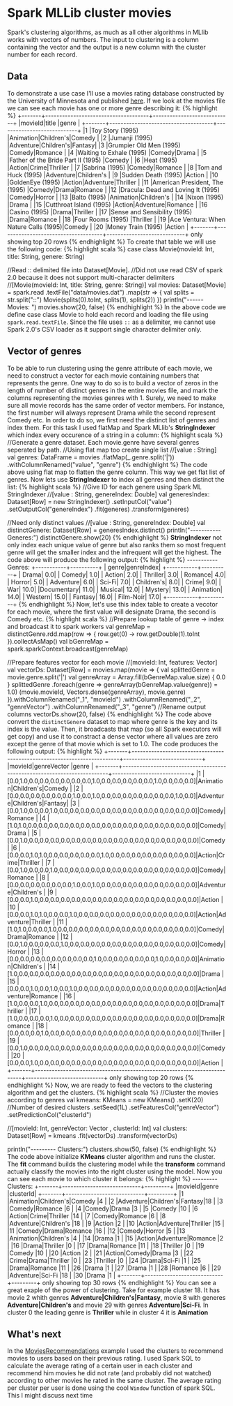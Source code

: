 # Spark MLLib cluster movies
Spark's clustering algorithms, as much as all other algorithms in MLlib works with vectors of numbers. The input to clustering is a column containing the vector and the output is a new column with the cluster number for each record.
## Data
To demonstrate a use case I'll use a movies rating database constructed by the University of Minnesota and published [here](http://files.grouplens.org/datasets/movielens/). If we look at the movies file we can see each movie has one or more genre describing it:
{% highlight %}
+-------+-------------------------------------+----------------------------+
|movieId|title                                |genre                       |
+-------+-------------------------------------+----------------------------+
|1      |Toy Story (1995)                     |Animation|Children's|Comedy |
|2      |Jumanji (1995)                       |Adventure|Children's|Fantasy|
|3      |Grumpier Old Men (1995)              |Comedy|Romance              |
|4      |Waiting to Exhale (1995)             |Comedy|Drama                |
|5      |Father of the Bride Part II (1995)   |Comedy                      |
|6      |Heat (1995)                          |Action|Crime|Thriller       |
|7      |Sabrina (1995)                       |Comedy|Romance              |
|8      |Tom and Huck (1995)                  |Adventure|Children's        |
|9      |Sudden Death (1995)                  |Action                      |
|10     |GoldenEye (1995)                     |Action|Adventure|Thriller   |
|11     |American President, The (1995)       |Comedy|Drama|Romance        |
|12     |Dracula: Dead and Loving It (1995)   |Comedy|Horror               |
|13     |Balto (1995)                         |Animation|Children's        |
|14     |Nixon (1995)                         |Drama                       |
|15     |Cutthroat Island (1995)              |Action|Adventure|Romance    |
|16     |Casino (1995)                        |Drama|Thriller              |
|17     |Sense and Sensibility (1995)         |Drama|Romance               |
|18     |Four Rooms (1995)                    |Thriller                    |
|19     |Ace Ventura: When Nature Calls (1995)|Comedy                      |
|20     |Money Train (1995)                   |Action                      |
+-------+-------------------------------------+----------------------------+
only showing top 20 rows
{% endhighlight %}
To create that table we will use the following code:
{% highlight scala %}
  case class Movie(movieId: Int, title: String, genere: String)
  
  //Read :: delimited file into Dataset[Movie].
  //Did not use read CSV of spark 2.0 because it does not support multi-character delimiters
  //[Movie(movieId: Int, title: String, genre: String)]
  val movies: Dataset[Movie] = spark.read
    .textFile("data/movies.dat")
    .map(str => {
      val splits = str.split("::")
      Movie(splits(0).toInt, splits(1), splits(2))
    })
  println("------ Movies: ")
  movies.show(20, false)
{% endhighlight %}
In the above code we define case class Movie to hold each record and loading the file using ```spark.read.textFile```. Since the file uses ```::``` as a delimiter, we cannot use Spark 2.0's CSV loader as it support single character delimiter only.

## Vector of genres
To be able to run clustering using the genre attribute of each movie, we need to construct a vector for each movie containing numbers that represents the genre. One way to do so is to build a vector of zeros in the length of number of distinct genres in the entire movies file, and mark the columns representing the movies genres with 1. Surely, we need to make sure all movie records has the same order of vector members. For instance, the first number will always represent Drama while the second represent Comedy etc.
In order to do so, we first need the distinct list of genres and index them. For this task I used flatMap and Spark MLlib's **StringIndexer** which index every occurence of a string in a column:
{% highlight scala %}
  //Generate a genre dataset. Each movie.genre have several genres seperated by path.
  //Using flat map too create single list
  //[value : String]
  val genres: DataFrame = movies
    .flatMap(_.genre.split('|'))
    .withColumnRenamed("value", "genre")
{% endhighlight %}
The code above using flat map to flatten the genre column. This way we get flat list of genres. Now lets use **StringIndexer** to index all genres and then distinct the list:
{% highlight scala %}
  //Give ID for each genere using Spark ML StringIndexer
  //[value : String, genereIndex: Double]
  val generesIndex: Dataset[Row] = new StringIndexer()
    .setInputCol("value")
    .setOutputCol("genereIndex")
    .fit(generes)
    .transform(generes)

  //Need only distinct values
  //[value : String, genereIndex: Double]
  val distinctGenere: Dataset[Row] = generesIndex.distinct()
  println("----------- Generes:")
  distinctGenere.show(20)
{% endhighlight %}
**StringIndexer** not only index each unique value of genre but also ranks them so most frequent genre will get the smaller index and the infrequent will get the highest. The code above will produce the following output:
{% highlight %}
----------- Genres:
+-----------+----------+
|      genre|genreIndex|
+-----------+----------+
|      Drama|       0.0|
|     Comedy|       1.0|
|     Action|       2.0|
|   Thriller|       3.0|
|    Romance|       4.0|
|     Horror|       5.0|
|  Adventure|       6.0|
|     Sci-Fi|       7.0|
| Children's|       8.0|
|      Crime|       9.0|
|        War|      10.0|
|Documentary|      11.0|
|    Musical|      12.0|
|    Mystery|      13.0|
|  Animation|      14.0|
|    Western|      15.0|
|    Fantasy|      16.0|
|  Film-Noir|      17.0|
+-----------+----------+
{% endhighlight %}
Now, let's use this index table to create a vecotor for each movie, where the first value will designate Drama, the second is Comedy etc.
{% highlight scala %}
  //Prepare lookup table of genre -> index and broadcast it to spark workers
  val genreMap = distinctGenre.rdd.map(row => {
    row.get(0) -> row.getDouble(1).toInt
  }).collectAsMap()
  val bGenreMap = spark.sparkContext.broadcast(genreMap)

  //Prepare features vector for each movie
  //[movieId: Int, features: Vector]
  val vectorDs: Dataset[Row] = movies.map(movie => {
    val splittedGenre = movie.genre.split('|')
    val genreArray = Array.fill(bGenreMap.value.size) {
      0.0
    }
    splittedGenre
      .foreach(genre => genreArray(bGenreMap.value(genre)) = 1.0)
    (movie.movieId, Vectors.dense(genreArray), movie.genre)
  }).withColumnRenamed("_1", "movieId")
    .withColumnRenamed("_2", "genreVector")
    .withColumnRenamed("_3", "genre") //Rename output columns
  vectorDs.show(20, false)
{% endhighlight %}
The code above convert the ```distinctGenere``` dataset to map where genre is the key and its index is the value. Then, it broadcasts that map (so all Spark executors will get copy) and use it to constract a dense vector where all values are zero except the genre of that movie which is set to 1.0. The code produces the following output:
{% highlight %}
+-------+-------------------------------------------------------------------------+----------------------------+
|movieId|genreVector                                                              |genre                       |
+-------+-------------------------------------------------------------------------+----------------------------+
|1      |[0.0,1.0,0.0,0.0,0.0,0.0,0.0,0.0,1.0,0.0,0.0,0.0,0.0,0.0,1.0,0.0,0.0,0.0]|Animation|Children's|Comedy |
|2      |[0.0,0.0,0.0,0.0,0.0,0.0,1.0,0.0,1.0,0.0,0.0,0.0,0.0,0.0,0.0,0.0,1.0,0.0]|Adventure|Children's|Fantasy|
|3      |[0.0,1.0,0.0,0.0,1.0,0.0,0.0,0.0,0.0,0.0,0.0,0.0,0.0,0.0,0.0,0.0,0.0,0.0]|Comedy|Romance              |
|4      |[1.0,1.0,0.0,0.0,0.0,0.0,0.0,0.0,0.0,0.0,0.0,0.0,0.0,0.0,0.0,0.0,0.0,0.0]|Comedy|Drama                |
|5      |[0.0,1.0,0.0,0.0,0.0,0.0,0.0,0.0,0.0,0.0,0.0,0.0,0.0,0.0,0.0,0.0,0.0,0.0]|Comedy                      |
|6      |[0.0,0.0,1.0,1.0,0.0,0.0,0.0,0.0,0.0,1.0,0.0,0.0,0.0,0.0,0.0,0.0,0.0,0.0]|Action|Crime|Thriller       |
|7      |[0.0,1.0,0.0,0.0,1.0,0.0,0.0,0.0,0.0,0.0,0.0,0.0,0.0,0.0,0.0,0.0,0.0,0.0]|Comedy|Romance              |
|8      |[0.0,0.0,0.0,0.0,0.0,0.0,1.0,0.0,1.0,0.0,0.0,0.0,0.0,0.0,0.0,0.0,0.0,0.0]|Adventure|Children's        |
|9      |[0.0,0.0,1.0,0.0,0.0,0.0,0.0,0.0,0.0,0.0,0.0,0.0,0.0,0.0,0.0,0.0,0.0,0.0]|Action                      |
|10     |[0.0,0.0,1.0,1.0,0.0,0.0,1.0,0.0,0.0,0.0,0.0,0.0,0.0,0.0,0.0,0.0,0.0,0.0]|Action|Adventure|Thriller   |
|11     |[1.0,1.0,0.0,0.0,1.0,0.0,0.0,0.0,0.0,0.0,0.0,0.0,0.0,0.0,0.0,0.0,0.0,0.0]|Comedy|Drama|Romance        |
|12     |[0.0,1.0,0.0,0.0,0.0,1.0,0.0,0.0,0.0,0.0,0.0,0.0,0.0,0.0,0.0,0.0,0.0,0.0]|Comedy|Horror               |
|13     |[0.0,0.0,0.0,0.0,0.0,0.0,0.0,0.0,1.0,0.0,0.0,0.0,0.0,0.0,1.0,0.0,0.0,0.0]|Animation|Children's        |
|14     |[1.0,0.0,0.0,0.0,0.0,0.0,0.0,0.0,0.0,0.0,0.0,0.0,0.0,0.0,0.0,0.0,0.0,0.0]|Drama                       |
|15     |[0.0,0.0,1.0,0.0,1.0,0.0,1.0,0.0,0.0,0.0,0.0,0.0,0.0,0.0,0.0,0.0,0.0,0.0]|Action|Adventure|Romance    |
|16     |[1.0,0.0,0.0,1.0,0.0,0.0,0.0,0.0,0.0,0.0,0.0,0.0,0.0,0.0,0.0,0.0,0.0,0.0]|Drama|Thriller              |
|17     |[1.0,0.0,0.0,0.0,1.0,0.0,0.0,0.0,0.0,0.0,0.0,0.0,0.0,0.0,0.0,0.0,0.0,0.0]|Drama|Romance               |
|18     |[0.0,0.0,0.0,1.0,0.0,0.0,0.0,0.0,0.0,0.0,0.0,0.0,0.0,0.0,0.0,0.0,0.0,0.0]|Thriller                    |
|19     |[0.0,1.0,0.0,0.0,0.0,0.0,0.0,0.0,0.0,0.0,0.0,0.0,0.0,0.0,0.0,0.0,0.0,0.0]|Comedy                      |
|20     |[0.0,0.0,1.0,0.0,0.0,0.0,0.0,0.0,0.0,0.0,0.0,0.0,0.0,0.0,0.0,0.0,0.0,0.0]|Action                      |
+-------+-------------------------------------------------------------------------+----------------------------+
only showing top 20 rows
{% endhighlight %}
Now, we are ready to feed the vectors to the clustering algorithm and get the clusters.
{% highlight scala %}
  //Cluster the movies according to genres
  val kmeans: KMeans = new KMeans()
    .setK(20) //Number of desired clusters
    .setSeed(1L)
    .setFeaturesCol("genreVector")
    .setPredictionCol("clusterId")

  //[movieId: Int, genreVector: Vector , clusterId: Int]
  val clusters: Dataset[Row] = kmeans
    .fit(vectorDs)
    .transform(vectorDs)

  println("--------- Clusters:")
  clusters.show(50, false)
{% endhighlight %}
The code above initialize **KMeans** cluster algorithm and runs the cluster. The **fit** command builds the clustering model while the **transform** command actually classify the movies into the right cluster using the model. Now you can see each movie to which cluster it belongs:
{% highlight %}
--------- Clusters:
+-------+----------------------------+---------+
|movieId|genre                       |clusterId|
+-------+----------------------------+---------+
|1      |Animation|Children's|Comedy |4        |
|2      |Adventure|Children's|Fantasy|18       |
|3      |Comedy|Romance              |6        |
|4      |Comedy|Drama                |3        |
|5      |Comedy                      |10       |
|6      |Action|Crime|Thriller       |14       |
|7      |Comedy|Romance              |6        |
|8      |Adventure|Children's        |18       |
|9      |Action                      |2        |
|10     |Action|Adventure|Thriller   |15       |
|11     |Comedy|Drama|Romance        |16       |
|12     |Comedy|Horror               |5        |
|13     |Animation|Children's        |4        |
|14     |Drama                       |1        |
|15     |Action|Adventure|Romance    |2        |
|16     |Drama|Thriller              |0        |
|17     |Drama|Romance               |11       |
|18     |Thriller                    |0        |
|19     |Comedy                      |10       |
|20     |Action                      |2        |
|21     |Action|Comedy|Drama         |3        |
|22     |Crime|Drama|Thriller        |0        |
|23     |Thriller                    |0        |
|24     |Drama|Sci-Fi                |1        |
|25     |Drama|Romance               |11       |
|26     |Drama                       |1        |
|27     |Drama                       |1        |
|28     |Romance                     |6        |
|29     |Adventure|Sci-Fi            |18       |
|30     |Drama                       |1        |
+-------+----------------------------+---------+
only showing top 30 rows
{% endhighlight %}
You can see a great exaple of the power of clustering. Take for example cluster 18. It has movie 2 whith genres **Adventure|Children's|Fantasy**, movie 8 with generes **Adventure|Children's** and movie 29 with genres **Adventure|Sci-Fi**. In cluster 0 the leading genre is **Thriller** while in cluster 4 it is **Animation**
## What's next
In the [MoviesRecommendations](https://github.com/hcloli/spark-ml-movies/blob/master/src/main/scala/com/tikal/spark/ml/MoviesRecommendations.scala) example I used the clusters to recommend movies to users based on their previous rating. I used Spark SQL to calculate the average rating of a certain user in each cluster and recommend him movies he did not rate (and probably did not watched) according to other movies he rated in the same cluster. The average rating per cluster per user is done using the cool ```Window``` function of spark SQL. This I might discuss next time 
